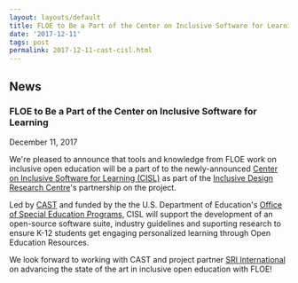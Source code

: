 ```yaml
---
layout: layouts/default
title: FLOE to Be a Part of the Center on Inclusive Software for Learning
date: '2017-12-11'
tags: post
permalink: 2017-12-11-cast-cisl.html
---
```

<article class="floe-content floe-news-item">
                <h2> News </h2>
                <!-- BEGIN markup for news item -->
                <h3>FLOE to Be a Part of the Center on Inclusive Software for Learning</h3>
                <time class="floe-date" datetime="2017-12-11">December 11, 2017</time>
                <p>
                    We're pleased to announce that tools and knowledge from FLOE work on inclusive open education will be a part of to the newly-announced <a href="http://www.cast.org/whats-new/news/2017/center-for-inclusive-software-for-learning.html#.Wi7t9xNSwUE">Center on Inclusive Software for Learning (CISL)</a> as part of the <a href="https://idrc.ocadu.ca/">Inclusive Design Research Centre</a>'s partnership on the project.
                </p>
                <p>
                    Led by <a href="http://www.cast.org/">CAST</a> and funded by the the U.S. Department of Education's <a href="https://www2.ed.gov/about/offices/list/osers/osep/index.html">Office of Special Education Programs</a>, CISL will support the development of an open-source software suite, industry guidelines and suporting research to ensure K-12 students get engaging personalized learning through Open Education Resources.
                </p>
                <p>
                    We look forward to working with CAST and project partner <a href="https://www.sri.com/">SRI International</a> on advancing the state of the art in inclusive open education with FLOE!
                </p>
            </article>
